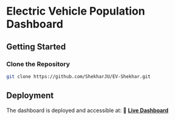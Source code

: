 # Electric Vehicle Population Dashboard

## Getting Started

### Clone the Repository

```bash
git clone https://github.com/ShekharJU/EV-Shekhar.git
```

## Deployment

The dashboard is deployed and accessible at:
🔗 **[Live Dashboard](https://43a0c317-936d-4956-b784-adac76910767-00-17k416lwsjmkr.janeway.replit.dev/)**

